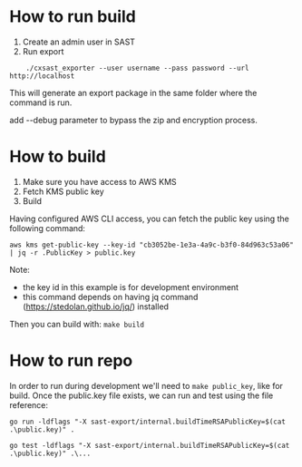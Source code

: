 # How to run build

1. Create an admin user in SAST
2. Run export
```
    ./cxsast_exporter --user username --pass password --url http://localhost
```

This will generate an export package in the same folder where the command is run.

add --debug parameter to bypass the zip and encryption process. 

# How to build

1. Make sure you have access to AWS KMS
2. Fetch KMS public key
3. Build

Having configured AWS CLI access, you can fetch the public key using the following command:
```
aws kms get-public-key --key-id "cb3052be-1e3a-4a9c-b3f0-84d963c53a06" | jq -r .PublicKey > public.key
```

Note: 
 * the key id in this example is for development environment
 * this command depends on having jq command (https://stedolan.github.io/jq/) installed
 
Then you can build with: `make build`

# How to run repo

In order to run during development we'll need to `make public_key`, like for build.
Once the public.key file exists, we can run and test using the file reference:
```
go run -ldflags "-X sast-export/internal.buildTimeRSAPublicKey=$(cat .\public.key)" .
```

```
go test -ldflags "-X sast-export/internal.buildTimeRSAPublicKey=$(cat .\public.key)" .\...
```
